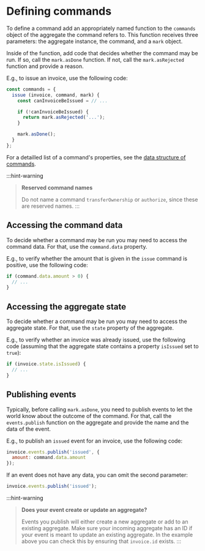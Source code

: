 # Defining commands

To define a command add an appropriately named function to the `commands` object of the aggregate the command refers to. This function receives three parameters: the aggregate instance, the command, and a `mark` object.

Inside of the function, add code that decides whether the command may be run. If so, call the `mark.asDone` function. If not, call the `mark.asRejected` function and provide a reason.

E.g., to issue an invoice, use the following code:

```javascript
const commands = {
  issue (invoice, command, mark) {
    const canInvoiceBeIssued = // ...

    if (!canInvoiceBeIssued) {
      return mark.asRejected('...');
    }

    mark.asDone();
  }
};
```

For a detailled list of a command's properties, see the [data structure of commands](../../data-structures/commands/).

:::hint-warning
> **Reserved command names**
>
> Do not name a command `transferOwnership` or `authorize`, since these are reserved names.
:::

## Accessing the command data

To decide whether a command may be run you may need to access the command data. For that, use the `command.data` property.

E.g., to verify whether the amount that is given in the `issue` command is positive, use the following code:

```javascript
if (command.data.amount > 0) {
  // ...
}
```

## Accessing the aggregate state

To decide whether a command may be run you may need to access the aggregate state. For that, use the `state` property of the aggregate.

E.g., to verify whether an invoice was already issued, use the following code (assuming that the aggregate state contains a property `isIssued` set to `true`):

```javascript
if (invoice.state.isIssued) {
  // ...
}
```

## Publishing events

Typically, before calling `mark.asDone`, you need to publish events to let the world know about the outcome of the command. For that, call the `events.publish` function on the aggregate and provide the name and the data of the event.

E.g., to publish an `issued` event for an invoice, use the following code:

```javascript
invoice.events.publish('issued', {
  amount: command.data.amount
});
```

If an event does not have any data, you can omit the second parameter:

```javascript
invoice.events.publish('issued');
```

:::hint-warning
> **Does your event create or update an aggregate?**
>
> Events you publish will either create a new aggregate or add to an existing aggregate. Make sure your incoming aggregate has an ID if your event is meant to update an existing aggregate. In the example above you can check this by ensuring that `invoice.id` exists.
:::
